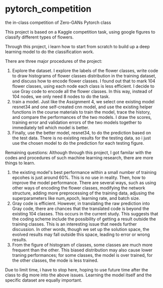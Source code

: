 # pytorch_competition
the in-class competition of Zero-GANs Pytorch class

This project is based on a Kaggle competition task, using google figures to classify different types of flowers. 

Through this project, i learn how to start from scratch to build up a deep learning model to do the classification work.

There are three major procedures of the project:
1) Explore the dataset. I explore the labels of the flower classes, write code to draw histograms of flower classes distribution in the training dataset, and discuss how to encode flower classes. I found out that to mark 104 flower classes, using each node each class is less efficient. I decide to use Gray code to encode all the flower classes. In this way, instead of 104 nodes, we only need 8 nodes to do the task.
2) train a model. Just like the Assignment 4, we select one existing model resnet34 and one self-created cnn model, and use the existing helper functions in the course materials to train the model, trace the history, and compare the performances of the two models. I draw the scores, training error and validation errors of the two models together to immediately tell which model is better. 
3) Finally, use the better model, resnet34, to do the prediction based on the test data. There is no existing results for the testing data, so i just use the chosen model to do the prediction for each testing figure. 

Remaining questions: Although through this project, I got familar with the codes and procedures of such machine learning research, there are more things to learn.
1) the existing model's best performance within a small number of training epcohes is just around 60%. This is no use in reality. Then, how to improve the model performance. There are several ways, such as using other ways of encoding the flower classes, modifying the network structure, adding more preprocessing of the training data, adjusing the superparameters like num_epoch, learning rate, and batch size.
2) Gray code is efficient. However, in translating the raw prediction into Gray code, there are chances that the translated code is beyond the existing 104 classes. This occurs in the current study. This suggests that the coding scheme include the possibility of getting a result outside the training classes. This is an interesting issue that needs further discussion. In other words, though we set up the solution space, the evolved results may fall outside this space, leading to error or wrong results. 
3) From the figure of histogram of classes, some classes are much more frequent than the other. This biased distribution may also cause lower traning performances; for some classes, the model is over trained, for the other classes, the mode is less trained. 

Due to limit time, i have to stop here, hoping to use future time after the class to dig more into the above issues. Learning the model itself and the specific dataset are equally important.
